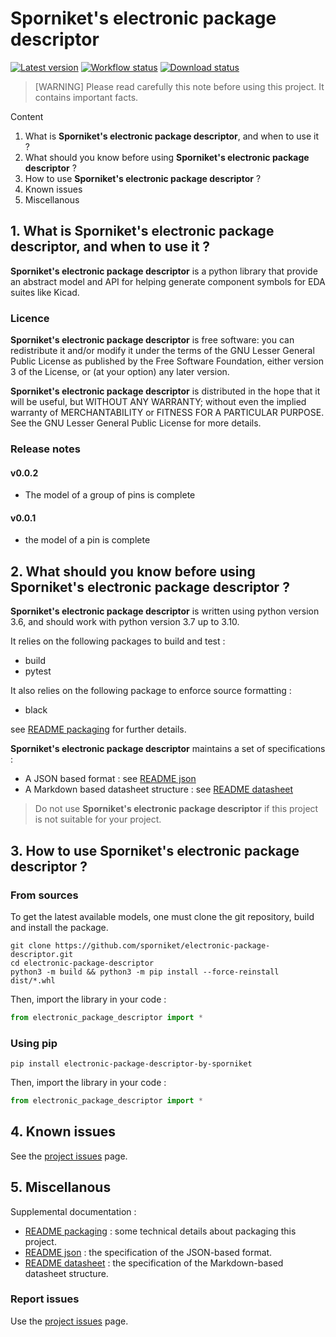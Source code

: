 # Sporniket's electronic package descriptor

[![Latest version](https://img.shields.io/github/v/release/sporniket/electronic-package-descriptor?include_prereleases)](https://github.com/sporniket/electronic-package-descriptor/releases)
[![Workflow status](https://img.shields.io/github/workflow/status/sporniket/electronic-package-descriptor/Python%20package)](https://github.com/sporniket/electronic-package-descriptor/actions/workflows/python-package.yml)
[![Download status](https://img.shields.io/pypi/dm/electronic-package-descriptor-by-sporniket)](https://pypi.org/project/electronic-package-descriptor-by-sporniket/)

> [WARNING] Please read carefully this note before using this project. It contains important facts.

Content

1. What is **Sporniket's electronic package descriptor**, and when to use it ?
2. What should you know before using **Sporniket's electronic package descriptor** ?
3. How to use **Sporniket's electronic package descriptor** ?
4. Known issues
5. Miscellanous

## 1. What is **Sporniket's electronic package descriptor**, and when to use it ?

**Sporniket's electronic package descriptor** is a python library that provide an abstract model and API for helping generate component symbols for EDA suites like Kicad.


### Licence

**Sporniket's electronic package descriptor** is free software: you can redistribute it and/or modify it under the terms of the GNU Lesser General Public License as published by the Free Software Foundation, either version 3 of the License, or (at your option) any later version.

**Sporniket's electronic package descriptor** is distributed in the hope that it will be useful, but WITHOUT ANY WARRANTY; without even the implied warranty of MERCHANTABILITY or FITNESS FOR A PARTICULAR PURPOSE. See the GNU Lesser General Public License for more details.

### Release notes

#### v0.0.2

* The model of a group of pins is complete

#### v0.0.1

* the model of a pin is complete

## 2. What should you know before using **Sporniket's electronic package descriptor** ?

**Sporniket's electronic package descriptor** is written using python version 3.6, and should work with python version 3.7 up to 3.10.

It relies on the following packages to build and test :

* build
* pytest

It also relies on the following package to enforce source formatting :

* black

see [README packaging](https://github.com/sporniket/electronic-package-descriptor/blob/main/README-packaging.md) for further details.

**Sporniket's electronic package descriptor** maintains a set of specifications :

* A JSON based format : see [README json](https://github.com/sporniket/electronic-package-descriptor/blob/main/README-json.md)
* A Markdown based datasheet structure : see [README datasheet](https://github.com/sporniket/electronic-package-descriptor/blob/main/README-datasheet.md)

> Do not use **Sporniket's electronic package descriptor** if this project is not suitable for your project.

## 3. How to use **Sporniket's electronic package descriptor** ?

### From sources

To get the latest available models, one must clone the git repository, build and install the package.

	git clone https://github.com/sporniket/electronic-package-descriptor.git
	cd electronic-package-descriptor
	python3 -m build && python3 -m pip install --force-reinstall dist/*.whl

Then, import the library in your code :

```python
from electronic_package_descriptor import *
```

### Using pip

```
pip install electronic-package-descriptor-by-sporniket
```

Then, import the library in your code :

```python
from electronic_package_descriptor import *
```

## 4. Known issues
See the [project issues](https://github.com/sporniket/electronic-package-descriptor/issues) page.

## 5. Miscellanous

Supplemental documentation :

* [README packaging](https://github.com/sporniket/electronic-package-descriptor/blob/main/README-packaging.md) : some technical details about packaging this project.
* [README json](https://github.com/sporniket/electronic-package-descriptor/blob/main/README-json.md) : the specification of the JSON-based format.
* [README datasheet](https://github.com/sporniket/electronic-package-descriptor/blob/main/README-datasheet.md) : the specification of the Markdown-based datasheet structure.

### Report issues
Use the [project issues](https://github.com/sporniket/electronic-package-descriptor/issues) page.
